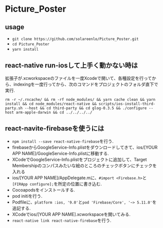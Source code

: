 # Picture_Poster

## usage
- ```git clone https://github.com/solareenlo/Picture_Poster.git```
- ```cd Picture_Poster```
- ```yarn install```

## react-native run-iosして上手く動かない時は
拡張子が.xcworkspaceのファイルを一度Xcodeで開いて、各種設定を行ってから、indexingを一度行ってから、次のコマンドをプロジェクトのフォルダ直下で実行.
```
rm -r ~/.rncache/ && rm -rf node_modules/ && yarn cache clean && yarn install && cd node_modules/react-native && scripts/ios-install-third-party.sh --host && cd third-party && cd glog-0.3.5 && ./configure --host arm-apple-darwin && cd ../../../../
```

## react-navite-firebaseを使うには
- `npm install --save react-native-firebase`を行う.
- firebaseからGoogleService-Info.plistをダウンロードしてきて、ios/[YOUR APP NAME]/GoogleService-Info.plistに移動する.
- XCodeでGoogleService-Info.plistをプロジェクトに追加して、Target Membershipのコンパスみたいな絵のところのチェックボタンにチェックを入れる
- ios/[YOUR APP NAME]/AppDelegate.mに、`#import <Firebase.h>`と`[FIRApp configure];`を所定の位置に書き込む.
- Cocoapodsをインストールする.
- pod initiを行う.
- Podfileに、`platform :ios, '9.0'`と`pod 'Firebase/Core', '~> 5.11.0'`を追記する.
- XCodeでios/[YOUR APP NAME].xcworkspaceを開いてみる.
- `react-native link react-native-firebase`を行う.

